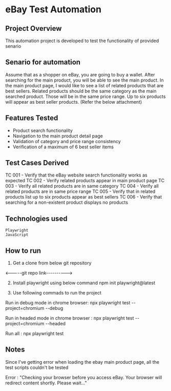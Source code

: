 # eBay Test Automation

## Project Overview
 This automation project is developed to test the functionality of provided senario

## Senario for automation
Assume that as a shopper on eBay, you are going to buy a wallet. After searching for
the main product, you will be able to see the main product. In the main product page, I
would like to see a list of related products that are best sellers. Related products should
be the same category as the main searched product. Those will be in the same price
range. Up to six products will appear as best seller products. (Refer the below
attachment)

## Features Tested
- Product search functionality
- Navigation to the main product detail page
- Validation of category and price range consistency
- Verification of a maximum of 6 best seller items

## Test Cases Derived
TC 001 - Verify that the eBay website search functionality works as expected
TC 002 - Verify related products appear in main product page 
TC 003 - Verify all related products are in same category
TC 004 - Verify all related products are in same price range
TC 005 - Verify that in related products list up to six products appear as best sellers
TC 006 - Verify that searching for a non-existent product displays no products

## Technologies used
    Playwright 
    JavaScript

## How to run
1. Get a clone from below git repository 

<-----git repo link---------->

2. Install playwright using below command
        npm init playwright@latest

3. Use following commads to run the project 

Run in debug mode in chrome browser: 
    npx playwright test --project=chromium --debug

Run in headed mode in chrome browser : 
    npx playwright test --project=chromium --headed

Run all : 
    npx playwright test 

## Notes
Since I've getting error when loading the ebay main product page, all the test scripts couldn't be tested

Error : "Checking your browser before you access eBay. Your browser will redirect content shortly. Please wait..."

